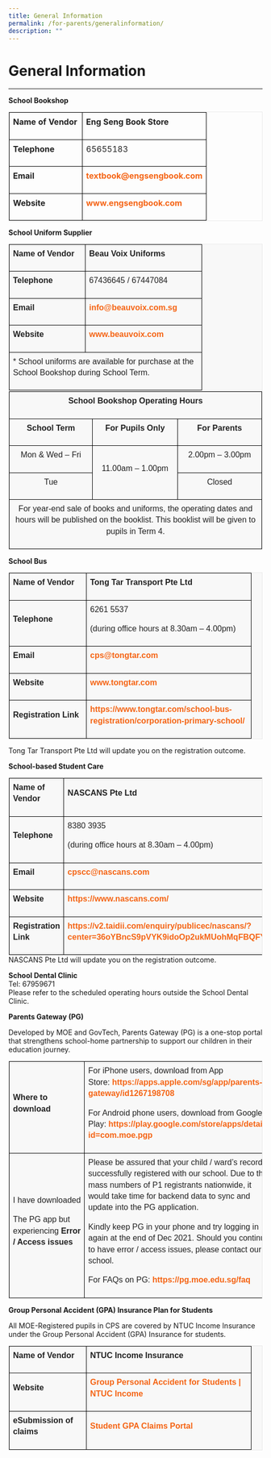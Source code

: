 ```yaml
---
title: General Information
permalink: /for-parents/generalinformation/
description: ""
---
```

General Information
===================

  

---

**School Bookshop**  

<table class="iveo_table ives_tab_1" style="margin: 0px; outline: 0px; padding: 0px; border: 1px solid rgb(234, 234, 234); border-collapse: collapse;"><tbody class="" style="margin: 0px; outline: 0px; padding: 0px;"><tr class="" style="margin: 0px; outline: 0px; padding: 0px;"><td width="130" class="" style="margin: 0px; outline: 0px; padding: 7px; text-align: center; background-color: transparent; color: rgb(34, 34, 34); border: 1px solid rgb(0, 0, 0);"><p class="" style="margin: 0px 0px 1em; outline: 0px; padding: 0px; line-height: 22.4px; text-align: left;"><b class="" style="margin: 0px; outline: 0px; padding: 0px;">Name of Vendor</b></p></td><td width="216" class="" style="margin: 0px; outline: 0px; padding: 7px; text-align: center; background-color: transparent; color: rgb(34, 34, 34); border: 1px solid rgb(0, 0, 0);"><p class="" style="margin: 0px 0px 1em; outline: 0px; padding: 0px; line-height: 22.4px; text-align: left;"><b class="" style="margin: 0px; outline: 0px; padding: 0px;">Eng Seng Book Store</b></p></td></tr><tr class="" style="margin: 0px; outline: 0px; padding: 0px;"><td width="130" class="" style="margin: 0px; outline: 0px; padding: 7px; text-align: center; background-color: transparent; color: rgb(34, 34, 34); border: 1px solid rgb(0, 0, 0);"><p class="" style="margin: 0px 0px 1em; outline: 0px; padding: 0px; line-height: 22.4px; text-align: left;"><b class="" style="margin: 0px; outline: 0px; padding: 0px;">Telephone</b></p></td><td width="216" class="" style="margin: 0px; outline: 0px; padding: 7px; text-align: center; background-color: transparent; color: rgb(34, 34, 34); border: 1px solid rgb(0, 0, 0);"><p class="" style="margin: 0px 0px 1em; outline: 0px; padding: 0px; line-height: 22.4px; text-align: left;"><span class="" style="margin: 0px; outline: 0px; padding: 0px;">65655183</span></p></td></tr><tr class="" style="margin: 0px; outline: 0px; padding: 0px;"><td width="130" class="" style="margin: 0px; outline: 0px; padding: 7px; text-align: center; background-color: transparent; color: rgb(34, 34, 34); border: 1px solid rgb(0, 0, 0);"><p class="" style="margin: 0px 0px 1em; outline: 0px; padding: 0px; line-height: 22.4px; text-align: left;"><b class="" style="margin: 0px; outline: 0px; padding: 0px;">Email</b></p></td><td width="216" class="" style="margin: 0px; outline: 0px; padding: 7px; text-align: center; background-color: transparent; color: rgb(34, 34, 34); border: 1px solid rgb(0, 0, 0);"><p class="" style="margin: 0px 0px 1em; outline: 0px; padding: 0px; line-height: 22.4px; text-align: left;"><a href="mailto:textbook@engsengbook.com" class="" style="margin: 0px; outline: 0px; padding: 0px; color: rgb(245, 100, 20); text-decoration: none; font-weight: 700;">textbook@engsengbook.com</a><span class="" style="margin: 0px; outline: 0px; padding: 0px;"></span></p></td></tr><tr class="" style="margin: 0px; outline: 0px; padding: 0px;"><td width="130" class="" style="margin: 0px; outline: 0px; padding: 7px; text-align: center; background-color: transparent; color: rgb(34, 34, 34); border: 1px solid rgb(0, 0, 0);"><p class="" style="margin: 0px 0px 1em; outline: 0px; padding: 0px; line-height: 22.4px; text-align: left;"><b class="" style="margin: 0px; outline: 0px; padding: 0px;"><span class="" style="margin: 0px; outline: 0px; padding: 0px;">Website</span></b></p></td><td width="216" class="" style="margin: 0px; outline: 0px; padding: 7px; text-align: center; background-color: transparent; color: rgb(34, 34, 34); border: 1px solid rgb(0, 0, 0);"><p class="" style="margin: 0px 0px 1em; outline: 0px; padding: 0px; line-height: 22.4px; text-align: left;"><span class="" style="margin: 0px; outline: 0px; padding: 0px;"><span class="" style="margin: 0px; outline: 0px; padding: 0px;"><a href="http://www.engsengbook.com/" class="" target="_blank" style="margin: 0px; outline: 0px; padding: 0px; color: rgb(245, 100, 20); text-decoration: none; font-weight: 700;">www.engsengbook.com</a></span></span></p></td></tr></tbody></table>

**School Uniform Supplier**

<table class="iveo_table ives_tab_1" style="margin: 0px; outline: 0px; padding: 0px; border: 1px solid rgb(234, 234, 234); border-collapse: collapse; color: rgb(0, 0, 0); font-family: Raleway, sans-serif; font-size: 16px; font-style: normal; font-variant-ligatures: normal; font-variant-caps: normal; font-weight: 400; letter-spacing: normal; orphans: 2; text-align: left; text-transform: none; white-space: normal; widows: 2; word-spacing: 0px; -webkit-text-stroke-width: 0px; background-color: rgba(248, 248, 248, 0.9); text-decoration-thickness: initial; text-decoration-style: initial; text-decoration-color: initial;"><tbody class="" style="margin: 0px; outline: 0px; padding: 0px;"><tr class="" style="margin: 0px; outline: 0px; padding: 0px;"><td width="136" class="" style="margin: 0px; outline: 0px; padding: 7px; text-align: center; background-color: transparent; color: rgb(34, 34, 34); border: 1px solid rgb(0, 0, 0);"><p class="" style="margin: 0px 0px 1em; outline: 0px; padding: 0px; line-height: 22.4px; text-align: left;"><b class="" style="margin: 0px; outline: 0px; padding: 0px;">Name of Vendor</b></p></td><td width="216" class="" style="margin: 0px; outline: 0px; padding: 7px; text-align: center; background-color: transparent; color: rgb(34, 34, 34); border: 1px solid rgb(0, 0, 0);"><p class="" style="margin: 0px 0px 1em; outline: 0px; padding: 0px; line-height: 22.4px; text-align: left;"><b class="" style="margin: 0px; outline: 0px; padding: 0px;">Beau Voix Uniforms</b></p></td></tr><tr class="" style="margin: 0px; outline: 0px; padding: 0px;"><td width="136" class="" style="margin: 0px; outline: 0px; padding: 7px; text-align: center; background-color: transparent; color: rgb(34, 34, 34); border: 1px solid rgb(0, 0, 0);"><p class="" style="margin: 0px 0px 1em; outline: 0px; padding: 0px; line-height: 22.4px; text-align: left;"><b class="" style="margin: 0px; outline: 0px; padding: 0px;">Telephone</b></p></td><td width="216" class="" style="margin: 0px; outline: 0px; padding: 7px; text-align: center; background-color: transparent; color: rgb(34, 34, 34); border: 1px solid rgb(0, 0, 0);"><p class="" style="margin: 0px 0px 1em; outline: 0px; padding: 0px; line-height: 22.4px; text-align: left;"><span class="" style="margin: 0px; outline: 0px; padding: 0px;">67436645 / 67447084</span></p></td></tr><tr class="" style="margin: 0px; outline: 0px; padding: 0px;"><td width="136" class="" style="margin: 0px; outline: 0px; padding: 7px; text-align: center; background-color: transparent; color: rgb(34, 34, 34); border: 1px solid rgb(0, 0, 0);"><p class="" style="margin: 0px 0px 1em; outline: 0px; padding: 0px; line-height: 22.4px; text-align: left;"><b class="" style="margin: 0px; outline: 0px; padding: 0px;">Email</b></p></td><td width="216" class="" style="margin: 0px; outline: 0px; padding: 7px; text-align: center; background-color: transparent; color: rgb(34, 34, 34); border: 1px solid rgb(0, 0, 0);"><p class="" style="margin: 0px 0px 1em; outline: 0px; padding: 0px; line-height: 22.4px; text-align: left;"><a href="mailto:info@beauvoix.com.sg" class="" target="" style="margin: 0px; outline: 0px; padding: 0px; color: rgb(245, 100, 20); text-decoration: none; font-weight: 700;">info@beauvoix.com.sg</a><span class="" style="margin: 0px; outline: 0px; padding: 0px;"></span></p></td></tr><tr class="" style="margin: 0px; outline: 0px; padding: 0px;"><td width="136" class="" style="margin: 0px; outline: 0px; padding: 7px; text-align: center; background-color: transparent; color: rgb(34, 34, 34); border: 1px solid rgb(0, 0, 0);"><p class="" style="margin: 0px 0px 1em; outline: 0px; padding: 0px; line-height: 22.4px; text-align: left;"><b class="" style="margin: 0px; outline: 0px; padding: 0px;"><span class="" style="margin: 0px; outline: 0px; padding: 0px;">Website</span></b></p></td><td width="216" class="" style="margin: 0px; outline: 0px; padding: 7px; text-align: center; background-color: transparent; color: rgb(34, 34, 34); border: 1px solid rgb(0, 0, 0);"><p class="" style="margin: 0px 0px 1em; outline: 0px; padding: 0px; line-height: 22.4px; text-align: left;"><a href="http://www.beauvoix.com/" class="" target="_blank" style="margin: 0px; outline: 0px; padding: 0px; color: rgb(245, 100, 20); text-decoration: none; font-weight: 700;">www.beauvoix.com</a><span class="" style="margin: 0px; outline: 0px; padding: 0px;"></span></p></td></tr><tr class="" style="margin: 0px; outline: 0px; padding: 0px;"><td width="352" colspan="2" class="" style="margin: 0px; outline: 0px; padding: 7px; text-align: center; background-color: transparent; color: rgb(34, 34, 34); border: 1px solid rgb(0, 0, 0);"><p class="" style="margin: 0px 0px 1em; outline: 0px; padding: 0px; line-height: 22.4px; text-align: left;">* School uniforms are available for purchase at the School Bookshop during School Term.</p></td></tr></tbody></table>

<table class="iveo_table ives_tab_1" style="margin: 0px; outline: 0px; padding: 0px; border: 1px solid rgb(234, 234, 234); border-collapse: collapse; color: rgb(0, 0, 0); font-family: Raleway, sans-serif; font-size: 16px; font-style: normal; font-variant-ligatures: normal; font-variant-caps: normal; font-weight: 400; letter-spacing: normal; orphans: 2; text-align: left; text-transform: none; white-space: normal; widows: 2; word-spacing: 0px; -webkit-text-stroke-width: 0px; background-color: rgba(248, 248, 248, 0.9); text-decoration-thickness: initial; text-decoration-style: initial; text-decoration-color: initial;"><tbody class="" style="margin: 0px; outline: 0px; padding: 0px;"><tr class="" style="margin: 0px; outline: 0px; padding: 0px;"><td width="610" colspan="3" class="" style="margin: 0px; outline: 0px; padding: 7px; text-align: center; background-color: transparent; color: rgb(34, 34, 34); border: 1px solid rgb(0, 0, 0);"><p class="" align="center" style="margin: 0px 0px 1em; outline: 0px; padding: 0px; line-height: 22.4px;"><b class="" style="margin: 0px; outline: 0px; padding: 0px;">School Bookshop Operating Hours</b></p></td></tr><tr class="" style="margin: 0px; outline: 0px; padding: 0px;"><td width="203" class="" style="margin: 0px; outline: 0px; padding: 7px; text-align: center; background-color: transparent; color: rgb(34, 34, 34); border: 1px solid rgb(0, 0, 0);"><p class="" align="center" style="margin: 0px 0px 1em; outline: 0px; padding: 0px; line-height: 22.4px;"><b class="" style="margin: 0px; outline: 0px; padding: 0px;">School Term</b></p></td><td width="203" class="" style="margin: 0px; outline: 0px; padding: 7px; text-align: center; background-color: transparent; color: rgb(34, 34, 34); border: 1px solid rgb(0, 0, 0);"><p class="" align="center" style="margin: 0px 0px 1em; outline: 0px; padding: 0px; line-height: 22.4px;"><b class="" style="margin: 0px; outline: 0px; padding: 0px;">For Pupils Only</b></p></td><td width="203" class="" style="margin: 0px; outline: 0px; padding: 7px; text-align: center; background-color: transparent; color: rgb(34, 34, 34); border: 1px solid rgb(0, 0, 0);"><p class="" align="center" style="margin: 0px 0px 1em; outline: 0px; padding: 0px; line-height: 22.4px;"><b class="" style="margin: 0px; outline: 0px; padding: 0px;">For Parents</b></p></td></tr><tr class="" style="margin: 0px; outline: 0px; padding: 0px;"><td width="203" class="" style="margin: 0px; outline: 0px; padding: 7px; text-align: center; background-color: transparent; color: rgb(34, 34, 34); border: 1px solid rgb(0, 0, 0);"><p class="" align="center" style="margin: 0px 0px 1em; outline: 0px; padding: 0px; line-height: 22.4px;"><span class="" style="margin: 0px; outline: 0px; padding: 0px;">Mon &amp; Wed – Fri</span></p></td><td width="203" rowspan="2" class="" style="margin: 0px; outline: 0px; padding: 7px; text-align: center; background-color: transparent; color: rgb(34, 34, 34); border: 1px solid rgb(0, 0, 0);"><p class="" align="center" style="margin: 0px 0px 1em; outline: 0px; padding: 0px; line-height: 22.4px;"><span class="" style="margin: 0px; outline: 0px; padding: 0px;">11.00am – 1.00pm</span></p></td><td width="203" class="" style="margin: 0px; outline: 0px; padding: 7px; text-align: center; background-color: transparent; color: rgb(34, 34, 34); border: 1px solid rgb(0, 0, 0);"><p class="" align="center" style="margin: 0px 0px 1em; outline: 0px; padding: 0px; line-height: 22.4px;"><span class="" style="margin: 0px; outline: 0px; padding: 0px;">2.00pm – 3.00pm</span></p></td></tr><tr class="" style="margin: 0px; outline: 0px; padding: 0px;"><td width="203" class="" style="margin: 0px; outline: 0px; padding: 7px; text-align: center; background-color: transparent; color: rgb(34, 34, 34); border: 1px solid rgb(0, 0, 0);"><p class="" align="center" style="margin: 0px 0px 1em; outline: 0px; padding: 0px; line-height: 22.4px;"><span class="" style="margin: 0px; outline: 0px; padding: 0px;">Tue</span></p></td><td width="203" class="" style="margin: 0px; outline: 0px; padding: 7px; text-align: center; background-color: transparent; color: rgb(34, 34, 34); border: 1px solid rgb(0, 0, 0);"><p class="" align="center" style="margin: 0px 0px 1em; outline: 0px; padding: 0px; line-height: 22.4px;"><span class="" style="margin: 0px; outline: 0px; padding: 0px;">Closed</span></p></td></tr><tr class="" style="margin: 0px; outline: 0px; padding: 0px;"><td width="610" colspan="3" class="" style="margin: 0px; outline: 0px; padding: 7px; text-align: center; background-color: transparent; color: rgb(34, 34, 34); border: 1px solid rgb(0, 0, 0);"><p class="" align="center" style="margin: 0px 0px 1em; outline: 0px; padding: 0px; line-height: 22.4px;"><span class="" style="margin: 0px; outline: 0px; padding: 0px;">For year-end sale of books and uniforms, the operating dates and hours will be published on the booklist. This booklist will be given to pupils in Term 4.</span></p></td></tr></tbody></table>

  

  

**School Bus**

<table class="iveo_table ives_tab_1" style="margin: 0px; outline: 0px; padding: 0px; border: 1px solid rgb(234, 234, 234); border-collapse: collapse; color: rgb(0, 0, 0); font-family: Raleway, sans-serif; font-size: 16px; font-style: normal; font-variant-ligatures: normal; font-variant-caps: normal; font-weight: 400; letter-spacing: normal; orphans: 2; text-align: left; text-transform: none; white-space: normal; widows: 2; word-spacing: 0px; -webkit-text-stroke-width: 0px; background-color: rgba(248, 248, 248, 0.9); text-decoration-thickness: initial; text-decoration-style: initial; text-decoration-color: initial;"><tbody class="" style="margin: 0px; outline: 0px; padding: 0px;"><tr class="" style="margin: 0px; outline: 0px; padding: 0px;"><td width="138" class="" style="margin: 0px; outline: 0px; padding: 7px; text-align: center; background-color: transparent; color: rgb(34, 34, 34); border: 1px solid rgb(0, 0, 0);"><p class="" style="margin: 0px 0px 1em; outline: 0px; padding: 0px; line-height: 22.4px; text-align: left;"><b class="" style="margin: 0px; outline: 0px; padding: 0px;">Name of Vendor</b></p></td><td width="312" class="" style="margin: 0px; outline: 0px; padding: 7px; text-align: center; background-color: transparent; color: rgb(34, 34, 34); border: 1px solid rgb(0, 0, 0);"><p class="" style="margin: 0px 0px 1em; outline: 0px; padding: 0px; line-height: 22.4px; text-align: left;"><b class="" style="margin: 0px; outline: 0px; padding: 0px;">Tong Tar Transport Pte Ltd</b></p></td></tr><tr class="" style="margin: 0px; outline: 0px; padding: 0px;"><td width="138" class="" style="margin: 0px; outline: 0px; padding: 7px; text-align: center; background-color: transparent; color: rgb(34, 34, 34); border: 1px solid rgb(0, 0, 0);"><p class="" style="margin: 0px 0px 1em; outline: 0px; padding: 0px; line-height: 22.4px; text-align: left;"><b class="" style="margin: 0px; outline: 0px; padding: 0px;">Telephone</b></p></td><td width="312" class="" style="margin: 0px; outline: 0px; padding: 7px; text-align: center; background-color: transparent; color: rgb(34, 34, 34); border: 1px solid rgb(0, 0, 0);"><p class="" style="margin: 0px 0px 1em; outline: 0px; padding: 0px; line-height: 22.4px; text-align: left;"><span class="" style="margin: 0px; outline: 0px; padding: 0px;">6261 5537</span></p><p class="" style="margin: 0px 0px 1em; outline: 0px; padding: 0px; line-height: 22.4px; text-align: left;"><span class="" style="margin: 0px; outline: 0px; padding: 0px;">(during office hours at 8.30am – 4.00pm)</span></p></td></tr><tr class="" style="margin: 0px; outline: 0px; padding: 0px;"><td width="138" class="" style="margin: 0px; outline: 0px; padding: 7px; text-align: center; background-color: transparent; color: rgb(34, 34, 34); border: 1px solid rgb(0, 0, 0);"><p class="" style="margin: 0px 0px 1em; outline: 0px; padding: 0px; line-height: 22.4px; text-align: left;"><b class="" style="margin: 0px; outline: 0px; padding: 0px;">Email</b></p></td><td width="312" class="" style="margin: 0px; outline: 0px; padding: 7px; text-align: center; background-color: transparent; color: rgb(34, 34, 34); border: 1px solid rgb(0, 0, 0);"><p class="" style="margin: 0px 0px 1em; outline: 0px; padding: 0px; line-height: 22.4px; text-align: left;"><a href="mailto:cps@tongtar.com" class="" target="" style="margin: 0px; outline: 0px; padding: 0px; color: rgb(245, 100, 20); text-decoration: none; font-weight: 700;">cps@tongtar.com</a><span class="" style="margin: 0px; outline: 0px; padding: 0px;"></span></p></td></tr><tr class="" style="margin: 0px; outline: 0px; padding: 0px;"><td width="138" class="" style="margin: 0px; outline: 0px; padding: 7px; text-align: center; background-color: transparent; color: rgb(34, 34, 34); border: 1px solid rgb(0, 0, 0);"><p class="" style="margin: 0px 0px 1em; outline: 0px; padding: 0px; line-height: 22.4px; text-align: left;"><b class="" style="margin: 0px; outline: 0px; padding: 0px;">Website</b></p></td><td width="312" class="" style="margin: 0px; outline: 0px; padding: 7px; text-align: center; background-color: transparent; color: rgb(34, 34, 34); border: 1px solid rgb(0, 0, 0);"><p class="" style="margin: 0px 0px 1em; outline: 0px; padding: 0px; line-height: 22.4px; text-align: left;"><a href="http://www.tongtar.com/" class="" target="_blank" style="margin: 0px; outline: 0px; padding: 0px; color: rgb(245, 100, 20); text-decoration: none; font-weight: 700;">www.tongtar.com</a><span class="" style="margin: 0px; outline: 0px; padding: 0px;"></span></p></td></tr><tr class="" style="margin: 0px; outline: 0px; padding: 0px;"><td width="138" class="" style="margin: 0px; outline: 0px; padding: 7px; text-align: center; background-color: transparent; color: rgb(34, 34, 34); border: 1px solid rgb(0, 0, 0);"><p class="" style="margin: 0px 0px 1em; outline: 0px; padding: 0px; line-height: 22.4px; text-align: left;"><b class="" style="margin: 0px; outline: 0px; padding: 0px;">Registration Link</b></p></td><td width="312" class="" style="margin: 0px; outline: 0px; padding: 7px; text-align: center; background-color: transparent; color: rgb(34, 34, 34); border: 1px solid rgb(0, 0, 0);"><p class="" style="margin: 0px 0px 1em; outline: 0px; padding: 0px; line-height: 22.4px; text-align: left;"><a href="https://www.tongtar.com/school-bus-registration/corporation-primary-school/" class="" target="_blank" style="margin: 0px; outline: 0px; padding: 0px; color: rgb(245, 100, 20); text-decoration: none; font-weight: 700;">https://www.tongtar.com/school-bus-registration/corporation-primary-school/</a><span class="" style="margin: 0px; outline: 0px; padding: 0px;"></span></p></td></tr></tbody></table>

Tong Tar Transport Pte Ltd will update you on the registration outcome. 

**School-based Student Care**

<table class="iveo_table ives_tab_1" style="margin: 0px; outline: 0px; padding: 0px; border: 1px solid rgb(234, 234, 234); border-collapse: collapse; color: rgb(0, 0, 0); font-family: Raleway, sans-serif; font-size: 16px; font-style: normal; font-variant-ligatures: normal; font-variant-caps: normal; font-weight: 400; letter-spacing: normal; orphans: 2; text-align: left; text-transform: none; white-space: normal; widows: 2; word-spacing: 0px; -webkit-text-stroke-width: 0px; background-color: rgba(248, 248, 248, 0.9); text-decoration-thickness: initial; text-decoration-style: initial; text-decoration-color: initial;"><tbody class="" style="margin: 0px; outline: 0px; padding: 0px;"><tr class="" style="margin: 0px; outline: 0px; padding: 0px;"><td width="137" class="" style="margin: 0px; outline: 0px; padding: 7px; text-align: center; background-color: transparent; color: rgb(34, 34, 34); border: 1px solid rgb(0, 0, 0);"><p class="" style="margin: 0px 0px 1em; outline: 0px; padding: 0px; line-height: 22.4px; text-align: left;"><b class="" style="margin: 0px; outline: 0px; padding: 0px;">Name of Vendor</b></p></td><td width="396" class="" style="margin: 0px; outline: 0px; padding: 7px; text-align: center; background-color: transparent; color: rgb(34, 34, 34); border: 1px solid rgb(0, 0, 0);"><p class="" style="margin: 0px 0px 1em; outline: 0px; padding: 0px; line-height: 22.4px; text-align: left;"><b class="" style="margin: 0px; outline: 0px; padding: 0px;">NASCANS Pte Ltd</b></p></td></tr><tr class="" style="margin: 0px; outline: 0px; padding: 0px;"><td width="137" class="" style="margin: 0px; outline: 0px; padding: 7px; text-align: center; background-color: transparent; color: rgb(34, 34, 34); border: 1px solid rgb(0, 0, 0);"><p class="" style="margin: 0px 0px 1em; outline: 0px; padding: 0px; line-height: 22.4px; text-align: left;"><b class="" style="margin: 0px; outline: 0px; padding: 0px;">Telephone</b></p></td><td width="396" class="" style="margin: 0px; outline: 0px; padding: 7px; text-align: center; background-color: transparent; color: rgb(34, 34, 34); border: 1px solid rgb(0, 0, 0);"><p class="" style="margin: 0px 0px 1em; outline: 0px; padding: 0px; line-height: 22.4px; text-align: left;"><span class="" style="margin: 0px; outline: 0px; padding: 0px;">8380 3935<span class="" style="margin: 0px; outline: 0px; padding: 0px;"></span></span></p><p class="" style="margin: 0px 0px 1em; outline: 0px; padding: 0px; line-height: 22.4px; text-align: left;"><span class="" style="margin: 0px; outline: 0px; padding: 0px;">(during office hours at 8.30am – 4.00pm)</span></p></td></tr><tr class="" style="margin: 0px; outline: 0px; padding: 0px;"><td width="137" class="" style="margin: 0px; outline: 0px; padding: 7px; text-align: center; background-color: transparent; color: rgb(34, 34, 34); border: 1px solid rgb(0, 0, 0);"><p class="" style="margin: 0px 0px 1em; outline: 0px; padding: 0px; line-height: 22.4px; text-align: left;"><b class="" style="margin: 0px; outline: 0px; padding: 0px;">Email</b></p></td><td width="396" class="" style="margin: 0px; outline: 0px; padding: 7px; text-align: center; background-color: transparent; color: rgb(34, 34, 34); border: 1px solid rgb(0, 0, 0);"><p class="" style="margin: 0px 0px 1em; outline: 0px; padding: 0px; line-height: 22.4px; text-align: left;"><a href="mailto:cpscc@nascans.com" class="" target="" style="margin: 0px; outline: 0px; padding: 0px; color: rgb(245, 100, 20); text-decoration: none; font-weight: 700;">cpscc@nascans.com</a><span class="" style="margin: 0px; outline: 0px; padding: 0px;"></span></p></td></tr><tr class="" style="margin: 0px; outline: 0px; padding: 0px;"><td width="137" class="" style="margin: 0px; outline: 0px; padding: 7px; text-align: center; background-color: transparent; color: rgb(34, 34, 34); border: 1px solid rgb(0, 0, 0);"><p class="" style="margin: 0px 0px 1em; outline: 0px; padding: 0px; line-height: 22.4px; text-align: left;"><b class="" style="margin: 0px; outline: 0px; padding: 0px;">Website</b></p></td><td width="396" class="" style="margin: 0px; outline: 0px; padding: 7px; text-align: center; background-color: transparent; color: rgb(34, 34, 34); border: 1px solid rgb(0, 0, 0);"><p class="" style="margin: 0px 0px 1em; outline: 0px; padding: 0px; line-height: 22.4px; text-align: left;"><a href="https://www.nascans.com/" class="" target="_blank" style="margin: 0px; outline: 0px; padding: 0px; color: rgb(245, 100, 20); text-decoration: none; font-weight: 700;">https://www.nascans.com/</a><span class="" style="margin: 0px; outline: 0px; padding: 0px;"></span></p></td></tr><tr class="" style="margin: 0px; outline: 0px; padding: 0px;"><td width="137" class="" style="margin: 0px; outline: 0px; padding: 7px; text-align: center; background-color: transparent; color: rgb(34, 34, 34); border: 1px solid rgb(0, 0, 0);"><p class="" style="margin: 0px 0px 1em; outline: 0px; padding: 0px; line-height: 22.4px; text-align: left;"><b class="" style="margin: 0px; outline: 0px; padding: 0px;">Registration Link</b></p></td><td width="396" class="" style="margin: 0px; outline: 0px; padding: 7px; text-align: center; background-color: transparent; color: rgb(34, 34, 34); border: 1px solid rgb(0, 0, 0);"><p class="" style="margin: 0px 0px 1em; outline: 0px; padding: 0px; line-height: 22.4px; text-align: left;"><a href="https://v2.taidii.com/enquiry/publicec/nascans/?center=36oYBncS9pVYK9idoOp2ukMUohMqFBQFYkNsDWsIKW4=" class="" target="_blank" style="margin: 0px; outline: 0px; padding: 0px; color: rgb(245, 100, 20); text-decoration: none; font-weight: 700;">https://v2.taidii.com/enquiry/publicec/nascans/?center=36oYBncS9pVYK9idoOp2ukMUohMqFBQFYkNsDWsIKW4=</a><span class="" style="margin: 0px; outline: 0px; padding: 0px;"></span></p></td></tr></tbody></table>
NASCANS Pte Ltd will update you on the registration outcome. 

  

  

**School Dental Clinic**    
Tel: 67959671   
Please refer to the scheduled operating hours outside the School Dental Clinic.

  

  

**Parents Gateway (PG)**

Developed by MOE and GovTech, Parents Gateway (PG) is a one-stop portal that strengthens school-home partnership to support our children in their education journey.

<table class="iveo_table ives_tab_1" width="606" style="margin: 0px; outline: 0px; padding: 0px; border: 1px solid rgb(234, 234, 234); border-collapse: collapse; color: rgb(0, 0, 0); font-family: Raleway, sans-serif; font-size: 16px; font-style: normal; font-variant-ligatures: normal; font-variant-caps: normal; font-weight: 400; letter-spacing: normal; orphans: 2; text-align: left; text-transform: none; white-space: normal; widows: 2; word-spacing: 0px; -webkit-text-stroke-width: 0px; background-color: rgba(248, 248, 248, 0.9); text-decoration-thickness: initial; text-decoration-style: initial; text-decoration-color: initial;"><tbody class="" style="margin: 0px; outline: 0px; padding: 0px;"><tr class="" style="margin: 0px; outline: 0px; padding: 0px;"><td width="126" class="" style="margin: 0px; outline: 0px; padding: 7px; text-align: center; background-color: transparent; color: rgb(34, 34, 34); border: 1px solid rgb(0, 0, 0);"><p class="" style="margin: 0px 0px 1em; outline: 0px; padding: 0px; line-height: 22.4px; text-align: left;"><b class="" style="margin: 0px; outline: 0px; padding: 0px;"><span class="" style="margin: 0px; outline: 0px; padding: 0px;">Where to download</span></b><b class="" style="margin: 0px; outline: 0px; padding: 0px;"><span class="" style="margin: 0px; outline: 0px; padding: 0px;"></span></b></p></td><td width="480" class="" style="margin: 0px; outline: 0px; padding: 7px; text-align: center; background-color: transparent; color: rgb(34, 34, 34); border: 1px solid rgb(0, 0, 0);"><p class="" style="margin: 0px 0px 1em; outline: 0px; padding: 0px; line-height: 22.4px; text-align: left;"><span class="" style="margin: 0px; outline: 0px; padding: 0px;">For iPhone users, download from App Store:<span class="" style="margin: 0px; outline: 0px; padding: 0px;"><span>&nbsp;</span></span></span><a href="https://apps.apple.com/sg/app/parents-gateway/id1267198708" target="_blank" class="" style="margin: 0px; outline: 0px; padding: 0px; color: rgb(245, 100, 20); text-decoration: none; font-weight: 700;"><span class="" style="margin: 0px; outline: 0px; padding: 0px;">https://apps.apple.com/sg/app/parents-gateway/id1267198708</span></a><span class="" style="margin: 0px; outline: 0px; padding: 0px;"></span></p><p class="" style="margin: 0px 0px 1em; outline: 0px; padding: 0px; line-height: 22.4px;"><span class="" style="margin: 0px; outline: 0px; padding: 0px;"></span></p><p class="" style="margin: 0px 0px 1em; outline: 0px; padding: 0px; line-height: 22.4px; text-align: left;"><span class="" style="margin: 0px; outline: 0px; padding: 0px;">For Android phone users, download from Google Play:<span class="" style="margin: 0px; outline: 0px; padding: 0px;"><span>&nbsp;</span></span></span><a href="https://play.google.com/store/apps/details?id=com.moe.pgp" target="_blank" class="" style="margin: 0px; outline: 0px; padding: 0px; color: rgb(245, 100, 20); text-decoration: none; font-weight: 700;"><span class="" style="margin: 0px; outline: 0px; padding: 0px;">https://play.google.com/store/apps/details?id=com.moe.pgp</span></a><u class="" style="margin: 0px; outline: 0px; padding: 0px;"><span class="" style="margin: 0px; outline: 0px; padding: 0px;"></span></u></p></td></tr><tr class="" style="margin: 0px; outline: 0px; padding: 0px;"><td width="126" class="" style="margin: 0px; outline: 0px; padding: 7px; text-align: center; background-color: transparent; color: rgb(34, 34, 34); border: 1px solid rgb(0, 0, 0);"><p class="" style="margin: 0px 0px 1em; outline: 0px; padding: 0px; line-height: 22.4px; text-align: left;"><span class="" style="margin: 0px; outline: 0px; padding: 0px;">I have downloaded</span><span class="" style="margin: 0px; outline: 0px; padding: 0px;"></span></p><p class="" style="margin: 0px 0px 1em; outline: 0px; padding: 0px; line-height: 22.4px; text-align: left;"><span class="" style="margin: 0px; outline: 0px; padding: 0px;">The PG app but experiencing<b class="" style="margin: 0px; outline: 0px; padding: 0px;"><span>&nbsp;</span>Error / Access issues</b></span><b class="" style="margin: 0px; outline: 0px; padding: 0px;"><span class="" style="margin: 0px; outline: 0px; padding: 0px;"></span></b></p></td><td width="480" class="" style="margin: 0px; outline: 0px; padding: 7px; text-align: center; background-color: transparent; color: rgb(34, 34, 34); border: 1px solid rgb(0, 0, 0);"><p class="" style="margin: 0px 0px 1em; outline: 0px; padding: 0px; line-height: 22.4px; text-align: left;"><span class="" style="margin: 0px; outline: 0px; padding: 0px;">Please be assured that your child / ward’s record is successfully registered with our school. Due to the mass numbers of P1 registrants nationwide, it would take time for backend data to sync and update into the PG application.</span><span class="" style="margin: 0px; outline: 0px; padding: 0px;"></span></p><p class="" style="margin: 0px 0px 1em; outline: 0px; padding: 0px; line-height: 22.4px;"><span class="" style="margin: 0px; outline: 0px; padding: 0px;"></span></p><p class="" style="margin: 0px 0px 1em; outline: 0px; padding: 0px; line-height: 22.4px; text-align: left;"><span class="" style="margin: 0px; outline: 0px; padding: 0px;">Kindly keep PG in your phone and try logging in again at the end of Dec 2021. Should you continue to have error / access issues, please contact our school.</span><span class="" style="margin: 0px; outline: 0px; padding: 0px;"></span></p><p class="" style="margin: 0px 0px 1em; outline: 0px; padding: 0px; line-height: 22.4px;"><span class="" style="margin: 0px; outline: 0px; padding: 0px;"></span></p><p class="" style="margin: 0px 0px 1em; outline: 0px; padding: 0px; line-height: 22.4px; text-align: left;"><span class="" style="margin: 0px; outline: 0px; padding: 0px;">For FAQs on PG:</span><span class="" style="margin: 0px; outline: 0px; padding: 0px;"><span>&nbsp;</span></span><a href="https://pg.moe.edu.sg/faq" target="_blank" class="" style="margin: 0px; outline: 0px; padding: 0px; color: rgb(245, 100, 20); text-decoration: none; font-weight: 700;"><span class="" style="margin: 0px; outline: 0px; padding: 0px;">https://pg.moe.edu.sg/faq</span></a><span class="" style="margin: 0px; outline: 0px; padding: 0px;"></span></p></td></tr></tbody></table>

  

  

**Group Personal Accident (GPA) Insurance Plan for Students**

All MOE-Registered pupils in CPS are covered by NTUC Income Insurance under the Group Personal Accident (GPA) Insurance for students. 

<table class="iveo_table ives_tab_1" style="margin: 0px; outline: 0px; padding: 0px; border: 1px solid rgb(234, 234, 234); border-collapse: collapse; color: rgb(0, 0, 0); font-family: Raleway, sans-serif; font-size: 16px; font-style: normal; font-variant-ligatures: normal; font-variant-caps: normal; font-weight: 400; letter-spacing: normal; orphans: 2; text-align: left; text-transform: none; white-space: normal; widows: 2; word-spacing: 0px; -webkit-text-stroke-width: 0px; background-color: rgba(248, 248, 248, 0.9); text-decoration-thickness: initial; text-decoration-style: initial; text-decoration-color: initial;"><tbody class="" style="margin: 0px; outline: 0px; padding: 0px;"><tr class="" style="margin: 0px; outline: 0px; padding: 0px;"><td width="138" class="" style="margin: 0px; outline: 0px; padding: 7px; text-align: center; background-color: transparent; color: rgb(34, 34, 34); border: 1px solid rgb(0, 0, 0);"><p class="" style="margin: 0px 0px 1em; outline: 0px; padding: 0px; line-height: 22.4px; text-align: left;"><b class="" style="margin: 0px; outline: 0px; padding: 0px;">Name of Vendor</b></p></td><td width="312" class="" style="margin: 0px; outline: 0px; padding: 7px; text-align: center; background-color: transparent; color: rgb(34, 34, 34); border: 1px solid rgb(0, 0, 0);"><p class="" style="margin: 0px 0px 1em; outline: 0px; padding: 0px; line-height: 22.4px; text-align: left;"><b class="" style="margin: 0px; outline: 0px; padding: 0px;">NTUC Income Insurance</b></p></td></tr><tr class="" style="margin: 0px; outline: 0px; padding: 0px;"><td width="138" class="" style="margin: 0px; outline: 0px; padding: 7px; text-align: center; background-color: transparent; color: rgb(34, 34, 34); border: 1px solid rgb(0, 0, 0);"><p class="" style="margin: 0px 0px 1em; outline: 0px; padding: 0px; line-height: 22.4px; text-align: left;"><b class="" style="margin: 0px; outline: 0px; padding: 0px;">Website</b></p></td><td width="312" class="" style="margin: 0px; outline: 0px; padding: 7px; text-align: center; background-color: transparent; color: rgb(34, 34, 34); border: 1px solid rgb(0, 0, 0);"><p class="" style="margin: 0px 0px 1em; outline: 0px; padding: 0px; line-height: 22.4px; text-align: left;"><a href="https://www.income.com.sg/group-insurance-for-schools-and-moe-personnel/group-personal-accident-for-students" class="" target="_blank" style="margin: 0px; outline: 0px; padding: 0px; color: rgb(245, 100, 20); text-decoration: none; font-weight: 700;">Group Personal Accident for Students | NTUC Income</a><span class="" style="margin: 0px; outline: 0px; padding: 0px;"></span></p></td></tr><tr class="" style="margin: 0px; outline: 0px; padding: 0px;"><td width="138" class="" style="margin: 0px; outline: 0px; padding: 7px; text-align: center; background-color: transparent; color: rgb(34, 34, 34); border: 1px solid rgb(0, 0, 0);"><p class="" style="margin: 0px 0px 1em; outline: 0px; padding: 0px; line-height: 22.4px; text-align: left;"><b class="" style="margin: 0px; outline: 0px; padding: 0px;">eSubmission of claims</b></p></td><td width="312" class="" style="margin: 0px; outline: 0px; padding: 7px; text-align: center; background-color: transparent; color: rgb(34, 34, 34); border: 1px solid rgb(0, 0, 0);"><p class="" style="margin: 0px 0px 1em; outline: 0px; padding: 0px; line-height: 22.4px; text-align: left;"><a href="https://studentgpa.incomegroupins.com.sg/#/" class="" target="_blank" style="margin: 0px; outline: 0px; padding: 0px; color: rgb(245, 100, 20); text-decoration: none; font-weight: 700;">Student GPA Claims Portal</a><span class="" style="margin: 0px; outline: 0px; padding: 0px;"></span></p></td></tr></tbody></table>